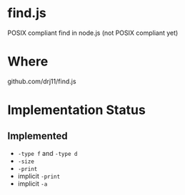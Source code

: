 # find.js

POSIX compliant find in node.js (not POSIX
compliant yet)

# Where

github.com/drj11/find.js

# Implementation Status

## Implemented

* `-type f` and `-type d`
* `-size`
* `-print`
* implicit `-print`
* implicit `-a`
